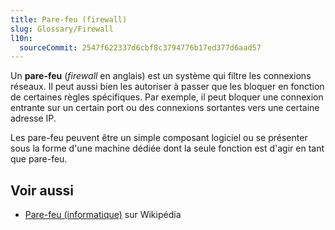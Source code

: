 ```yaml
---
title: Pare-feu (firewall)
slug: Glossary/Firewall
l10n:
  sourceCommit: 2547f622337d6cbf8c3794776b17ed377d6aad57
---
```


Un **pare-feu** (<i lang="en">firewall</i> en anglais) est un système qui filtre les connexions réseaux. Il peut aussi bien les autoriser à passer que les bloquer en fonction de certaines règles spécifiques. Par exemple, il peut bloquer une connexion entrante sur un certain port ou des connexions sortantes vers une certaine adresse IP.

Les pare-feu peuvent être un simple composant logiciel ou se présenter sous la forme d'une machine dédiée dont la seule fonction est d'agir en tant que pare-feu.

## Voir aussi

- [Pare-feu (informatique)](<https://fr.wikipedia.org/wiki/Pare-feu_(informatique)>) sur Wikipédia
